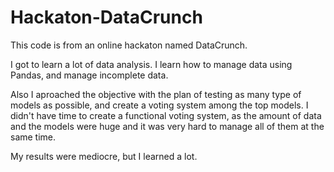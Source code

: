 # Hackaton-DataCrunch
This code is from an online hackaton named DataCrunch.

I got to learn a lot of data analysis. I learn how to manage data using Pandas, and manage incomplete data.

Also I aproached the objective with the plan of testing as many type of models as possible, and create a voting system among the top models.
I didn't have time to create a functional voting system, as the amount of data and the models were huge and it was very hard to manage all of them at the same time.

My results were mediocre, but I learned a lot.
